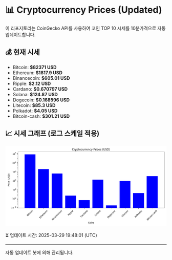 
# 📊 Cryptocurrency Prices (Updated)

이 리포지토리는 CoinGecko API를 사용하여 코인 TOP 10 시세를 10분가격으로 자동 업데이트합니다.

## 💰 현재 시세
- Bitcoin: **$82371 USD**
- Ethereum: **$1817.9 USD**
- Binancecoin: **$605.01 USD**
- Ripple: **$2.12 USD**
- Cardano: **$0.670797 USD**
- Solana: **$124.87 USD**
- Dogecoin: **$0.168596 USD**
- Litecoin: **$85.3 USD**
- Polkadot: **$4.05 USD**
- Bitcoin-cash: **$301.21 USD**

## 📈 시세 그래프 (로그 스케일 적용)
![Crypto Prices](crypto_prices.png)

⏳ 업데이트 시간: 2025-03-29 19:48:01 (UTC)

---
자동 업데이트 봇에 의해 관리됩니다.

